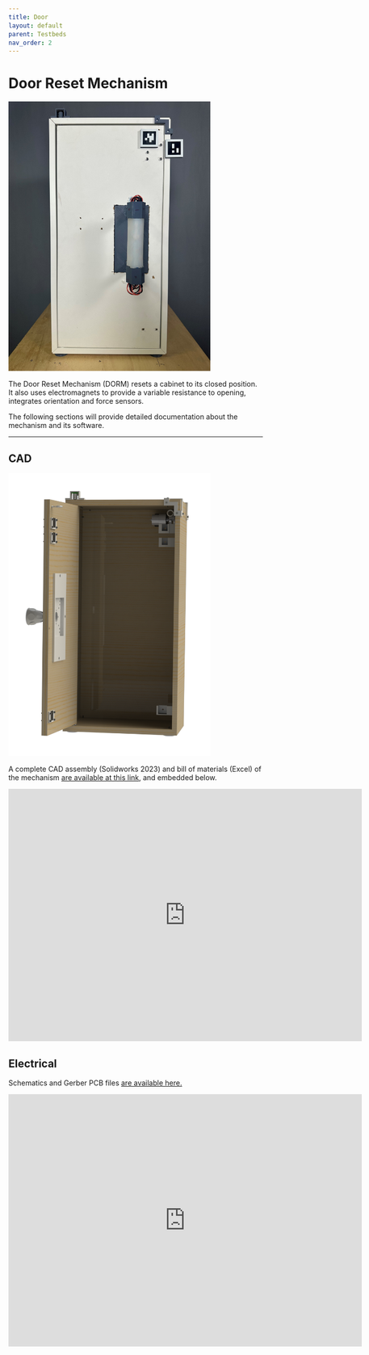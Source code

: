 ```yaml
---
title: Door
layout: default
parent: Testbeds
nav_order: 2
---
```


# Door Reset Mechanism

<img src="door.jpg" alt="drawing" width="400"/>

The Door Reset Mechanism (DORM) resets a cabinet to its closed position. It also uses electromagnets to provide a variable resistance to opening, integrates orientation and force sensors. 

The following sections will provide detailed documentation about the mechanism and its software.

---

## CAD
<img src="door_render.png" alt="drawing" width="400"/>

A complete CAD assembly (Solidworks 2023) and bill of materials (Excel) of the mechanism [are available at this link](https://oregonstate.box.com/s/5hvh5zr6w84fwhshscfek9fnh1xklzux), and embedded below. 

<iframe src="https://oregonstate.app.box.com/embed/s/5hvh5zr6w84fwhshscfek9fnh1xklzux?sortColumn=date" width="700" height="500" frameborder="0" allowfullscreen webkitallowfullscreen msallowfullscreen></iframe>

## Electrical

Schematics and Gerber PCB files [are available here.](https://oregonstate.box.com/s/ys0l9vg5lmcvihlmls1g7xryc1gnctif)

<iframe src="https://oregonstate.app.box.com/embed/s/ys0l9vg5lmcvihlmls1g7xryc1gnctif?sortColumn=date" width="700" height="500" frameborder="0" allowfullscreen webkitallowfullscreen msallowfullscreen></iframe>